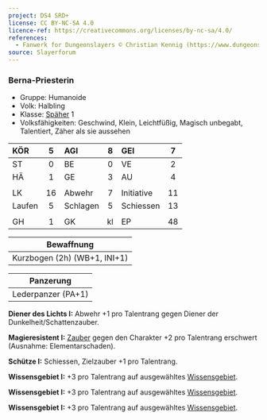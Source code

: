 ```yaml
---
project: DS4 SRD+
license: CC BY-NC-SA 4.0
licence-ref: https://creativecommons.org/licenses/by-nc-sa/4.0/
references: 
  - Fanwerk for Dungeonslayers © Christian Kennig (https://www.dungeonslayers.net/)
source: Slayerforum
---
```


### Berna-Priesterin

- Gruppe: Humanoide
- Volk: Halbling
- Klasse: [Späher](../../grw/charaktere-klasse-spaeher.md) 1
- Volksfähigkeiten: Geschwind, Klein, Leichtfüßig, Magisch unbegabt, Talentiert, Zäher als sie aussehen

| KÖR    |  5  | AGI      |  8  | GEI        |  7  |
| :----- | :-: | :------- | :-: | :--------- | :-: |
| ST     |  0  | BE       |  0  | VE         |  2  |
| HÄ     |  1  | GE       |  3  | AU         |  4  |
|        |     |          |     |            |     |
| LK     | 16  | Abwehr   |  7  | Initiative | 11  |
| Laufen |  5  | Schlagen |  5  | Schiessen  | 13  |
|        |     |          |     |            |     |
| GH     |  1  | GK       | kl  | EP         | 48  |

|          Bewaffnung          |
| :--------------------------: |
| Kurzbogen (2h) (WB+1, INI+1) |

|     Panzerung      |
| :----------------: |
| Lederpanzer (PA+1) |

**Diener des Lichts I:** Abwehr +1 pro Talentrang gegen Diener der Dunkelheit/Schattenzauber.

**Magieresistent I:** [Zauber](../../fanwerk/zauber/zauber.md) gegen den Charakter +2 pro Talentrang erschwert (Ausnahme: Elementarschaden).

**Schütze I:** Schiessen, Zielzauber +1 pro Talentrang.

**Wissensgebiet I:** +3 pro Talentrang auf ausgewähltes [Wissensgebiet](../../grw/talente/wissensgebiet.md).

**Wissensgebiet I:** +3 pro Talentrang auf ausgewähltes [Wissensgebiet](../../grw/talente/wissensgebiet.md).

**Wissensgebiet I:** +3 pro Talentrang auf ausgewähltes [Wissensgebiet](../../grw/talente/wissensgebiet.md).

